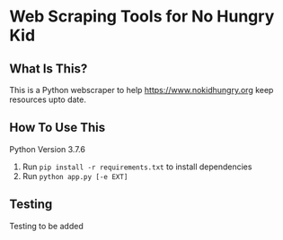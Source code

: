 Web Scraping Tools for No Hungry Kid
==============================

What Is This?
-------------

This is a Python webscraper to help https://www.nokidhungry.org keep resources upto date.


How To Use This
---------------
Python Version 3.7.6

1. Run `pip install -r requirements.txt` to install dependencies
2. Run `python app.py [-e EXT]`

Testing
-------
Testing to be added
